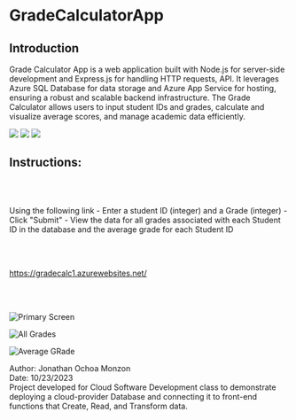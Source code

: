 <h1>GradeCalculatorApp</h1>

## Introduction
Grade Calculator App is a web application built with Node.js for server-side development and Express.js for handling HTTP requests, API. It leverages Azure SQL Database for data storage and Azure App Service for hosting, ensuring a robust and scalable backend infrastructure. The Grade Calculator allows users to input student IDs and grades, calculate and visualize average scores, and manage academic data efficiently.</h2>


<img src="https://img.shields.io/badge/Node%20js-339933?style=for-the-badge&logo=nodedotjs&logoColor=white" /> <img src="https://img.shields.io/badge/Express%20js-000000?style=for-the-badge&logo=express&logoColor=white" /> <img src="https://img.shields.io/badge/microsoft%20azure-0089D6?style=for-the-badge&logo=microsoft-azure&logoColor=white" />
 ## Instructions:
<br><br/>
<p>Using the following link
  - Enter a student ID (integer) and a Grade (integer)
  - Click "Submit"
  - View the data for all grades associated with each Student ID in the database and the average grade for each Student ID
</p>

<br><br/>

https://gradecalc1.azurewebsites.net/

<br><br/>

![Primary Screen](https://github.com/jonathanrochoa/GradeCalculatorApp/assets/49356114/4706b611-3808-4edd-a002-f5c4cd8f09d1)


![All Grades](https://github.com/jonathanrochoa/GradeCalculatorApp/assets/49356114/c9db1e57-4c3f-4313-bde2-6fbcc4d8e865)


![Average GRade](https://github.com/jonathanrochoa/GradeCalculatorApp/assets/49356114/cc49e54e-77ef-467e-b987-570b24c0a3ba)

<p>Author: Jonathan Ochoa Monzon<br>
Date: 10/23/2023<br>
Project developed for Cloud Software Development class to demonstrate deploying a cloud-provider Database and connecting it to front-end functions that Create, Read, and Transform data.</p>

<br><br/>
